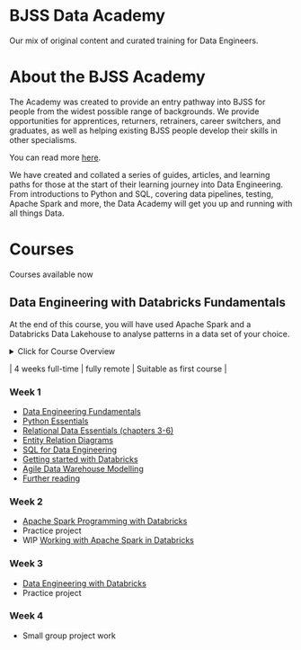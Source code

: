 # BJSS Data Academy
Our mix of original content and curated training for Data Engineers.

# About the BJSS Academy
The Academy was created to provide an entry pathway into BJSS for people from the widest possible range of backgrounds. We provide opportunities for apprentices, returners, retrainers, career switchers, and graduates, as well as helping existing BJSS people develop their skills in other specialisms.

You can read more [here](https://www.bjss.com/academy).

We have created and collated a series of guides, articles, and learning paths for those at the start of their learning journey into Data Engineering. From introductions to Python and SQL, covering data pipelines, testing, Apache Spark and more, the Data Academy will get you up and running with all things Data.

# Courses
Courses available now

## Data Engineering with Databricks Fundamentals
At the end of this course, you will have used Apache Spark and a Databricks Data Lakehouse to analyse patterns in a data set of your choice.

<details closed>
<summary>Click for Course Overview</summary>
<br>
Practically focussed learning covers:
  <br>
  <ul>
<li> Python essentials, suitable for those new to Python</li>
<li> Documenting data with industry-standard entity Relation Diagrams</li>
<li> Apache Spark programming with Python and SQL</li>
<li> Databricks Data Lakehouse architecture and application</li>
<li> Using the Medallion Architecture to create and refine data</li>
<li> The Star Schema and its use in data analysis</li>
<li> Organising data by Facts and Dimensions</li>
<li> Kimball types of dimensions</li>
<li> Handling slowly changing dimensions</li>
<li> Databricks features: Liquid Clustering, Unity Catalog</li>
<li> Pitfalls: Avoiding data skew and disk spill</li>
<li> Scraping data from the web using BeautifulSoup</li>
<li> Testing with Pytest</li>
    
  </ul>

With further learning on data modelling techniques.
</details>

| 4 weeks full-time | fully remote | Suitable as first course |

### Week 1
- [Data Engineering Fundamentals](https://github.com/bjss-data-academy/data-engineering-fundamentals/blob/main/README.md)
- [Python Essentials](https://github.com/bjss-data-academy/python-essentials/blob/main/README.md)
- [Relational Data Essentials (chapters 3-6)](https://github.com/bjssacademy/fundamentals-sql/blob/main/chapter3/chapter3.md)
- [Entity Relation Diagrams](https://github.com/bjss-data-academy/entity-relation-diagrams/blob/main/README.md)
- [SQL for Data Engineering](https://github.com/bjss-data-academy/sql-for-data-engineering/blob/main/README.md)
- [Getting started with Databricks](https://github.com/bjss-data-academy/getting-started-databricks/blob/main/README.md)
- [Agile Data Warehouse Modelling](https://learning.oreilly.com/course/agile-data-warehouse/9781771374095/)
- [Further reading](https://github.com/bjss-data-academy/further-reading-data-eng-fund/blob/main/README.md)
  
### Week 2
- [Apache Spark Programming with Databricks](https://www.databricks.com/training/catalog/apache-spark-programming-with-databricks-134)
- Practice project
- WIP [Working with Apache Spark in Databricks](https://github.com/bjss-data-academy/apache-spark-databricks)
  
### Week 3
- [Data Engineering with Databricks](https://www.databricks.com/training/catalog/data-engineering-with-databricks-911)
- Practice project
  
### Week 4
- Small group project work
